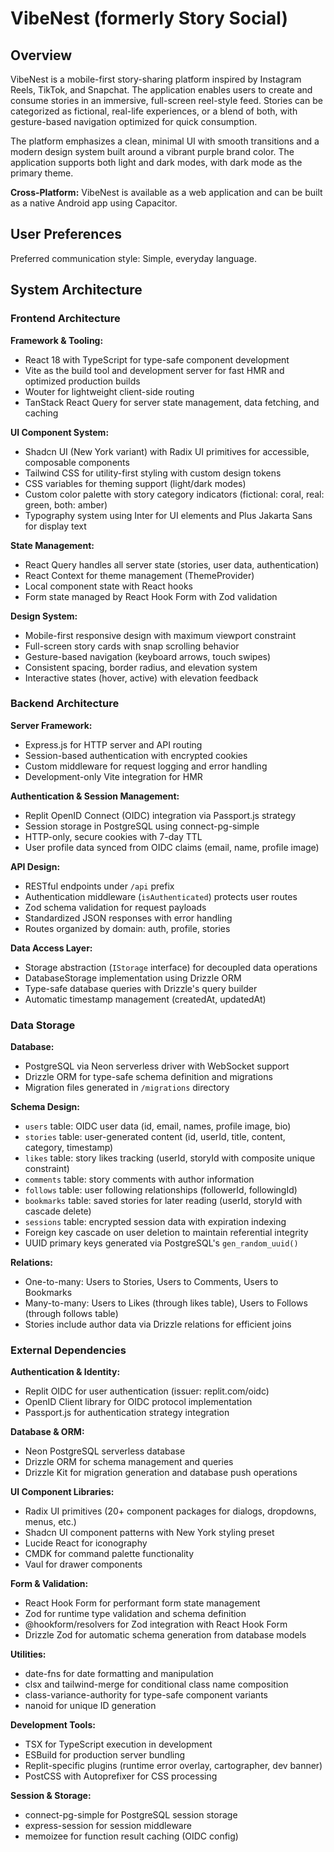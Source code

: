 # VibeNest (formerly Story Social)

## Overview

VibeNest is a mobile-first story-sharing platform inspired by Instagram Reels, TikTok, and Snapchat. The application enables users to create and consume stories in an immersive, full-screen reel-style feed. Stories can be categorized as fictional, real-life experiences, or a blend of both, with gesture-based navigation optimized for quick consumption.

The platform emphasizes a clean, minimal UI with smooth transitions and a modern design system built around a vibrant purple brand color. The application supports both light and dark modes, with dark mode as the primary theme.

**Cross-Platform:** VibeNest is available as a web application and can be built as a native Android app using Capacitor.

## User Preferences

Preferred communication style: Simple, everyday language.

## System Architecture

### Frontend Architecture

**Framework & Tooling:**
- React 18 with TypeScript for type-safe component development
- Vite as the build tool and development server for fast HMR and optimized production builds
- Wouter for lightweight client-side routing
- TanStack React Query for server state management, data fetching, and caching

**UI Component System:**
- Shadcn UI (New York variant) with Radix UI primitives for accessible, composable components
- Tailwind CSS for utility-first styling with custom design tokens
- CSS variables for theming support (light/dark modes)
- Custom color palette with story category indicators (fictional: coral, real: green, both: amber)
- Typography system using Inter for UI elements and Plus Jakarta Sans for display text

**State Management:**
- React Query handles all server state (stories, user data, authentication)
- React Context for theme management (ThemeProvider)
- Local component state with React hooks
- Form state managed by React Hook Form with Zod validation

**Design System:**
- Mobile-first responsive design with maximum viewport constraint
- Full-screen story cards with snap scrolling behavior
- Gesture-based navigation (keyboard arrows, touch swipes)
- Consistent spacing, border radius, and elevation system
- Interactive states (hover, active) with elevation feedback

### Backend Architecture

**Server Framework:**
- Express.js for HTTP server and API routing
- Session-based authentication with encrypted cookies
- Custom middleware for request logging and error handling
- Development-only Vite integration for HMR

**Authentication & Session Management:**
- Replit OpenID Connect (OIDC) integration via Passport.js strategy
- Session storage in PostgreSQL using connect-pg-simple
- HTTP-only, secure cookies with 7-day TTL
- User profile data synced from OIDC claims (email, name, profile image)

**API Design:**
- RESTful endpoints under `/api` prefix
- Authentication middleware (`isAuthenticated`) protects user routes
- Zod schema validation for request payloads
- Standardized JSON responses with error handling
- Routes organized by domain: auth, profile, stories

**Data Access Layer:**
- Storage abstraction (`IStorage` interface) for decoupled data operations
- DatabaseStorage implementation using Drizzle ORM
- Type-safe database queries with Drizzle's query builder
- Automatic timestamp management (createdAt, updatedAt)

### Data Storage

**Database:**
- PostgreSQL via Neon serverless driver with WebSocket support
- Drizzle ORM for type-safe schema definition and migrations
- Migration files generated in `/migrations` directory

**Schema Design:**
- `users` table: OIDC user data (id, email, names, profile image, bio)
- `stories` table: user-generated content (id, userId, title, content, category, timestamp)
- `likes` table: story likes tracking (userId, storyId with composite unique constraint)
- `comments` table: story comments with author information
- `follows` table: user following relationships (followerId, followingId)
- `bookmarks` table: saved stories for later reading (userId, storyId with cascade delete)
- `sessions` table: encrypted session data with expiration indexing
- Foreign key cascade on user deletion to maintain referential integrity
- UUID primary keys generated via PostgreSQL's `gen_random_uuid()`

**Relations:**
- One-to-many: Users to Stories, Users to Comments, Users to Bookmarks
- Many-to-many: Users to Likes (through likes table), Users to Follows (through follows table)
- Stories include author data via Drizzle relations for efficient joins

### External Dependencies

**Authentication & Identity:**
- Replit OIDC for user authentication (issuer: replit.com/oidc)
- OpenID Client library for OIDC protocol implementation
- Passport.js for authentication strategy integration

**Database & ORM:**
- Neon PostgreSQL serverless database
- Drizzle ORM for schema management and queries
- Drizzle Kit for migration generation and database push operations

**UI Component Libraries:**
- Radix UI primitives (20+ component packages for dialogs, dropdowns, menus, etc.)
- Shadcn UI component patterns with New York styling preset
- Lucide React for iconography
- CMDK for command palette functionality
- Vaul for drawer components

**Form & Validation:**
- React Hook Form for performant form state management
- Zod for runtime type validation and schema definition
- @hookform/resolvers for Zod integration with React Hook Form
- Drizzle Zod for automatic schema generation from database models

**Utilities:**
- date-fns for date formatting and manipulation
- clsx and tailwind-merge for conditional class name composition
- class-variance-authority for type-safe component variants
- nanoid for unique ID generation

**Development Tools:**
- TSX for TypeScript execution in development
- ESBuild for production server bundling
- Replit-specific plugins (runtime error overlay, cartographer, dev banner)
- PostCSS with Autoprefixer for CSS processing

**Session & Storage:**
- connect-pg-simple for PostgreSQL session storage
- express-session for session middleware
- memoizee for function result caching (OIDC config)